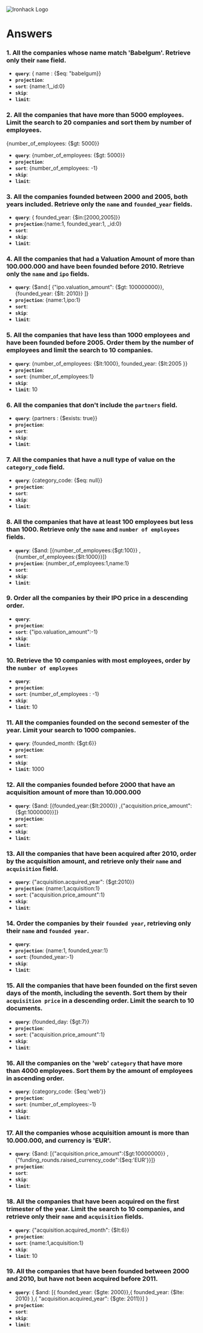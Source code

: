 ![Ironhack Logo](https://i.imgur.com/1QgrNNw.png)

# Answers

### 1. All the companies whose name match 'Babelgum'. Retrieve only their `name` field.

- **`query`**: { name : {$eq: "babelgum}}
- **`projection`**:
- **`sort`**: {name:1,\_id:0}
- **`skip`**:
- **`limit`**:

### 2. All the companies that have more than 5000 employees. Limit the search to 20 companies and sort them by **number of employees**.

{number_of_employees: {$gt: 5000}}

- **`query`**: {number_of_employees: {$gt: 5000}}
- **`projection`**:
- **`sort`**: {number_of_employees: -1}
- **`skip`**:
- **`limit`**:

### 3. All the companies founded between 2000 and 2005, both years included. Retrieve only the `name` and `founded_year` fields.

- **`query`**: { founded_year: {$in:[2000,2005]}}
- **`projection`**:{name:1, founded_year:1, \_id:0}
- **`sort`**:
- **`skip`**:
- **`limit`**:

### 4. All the companies that had a Valuation Amount of more than 100.000.000 and have been founded before 2010. Retrieve only the `name` and `ipo` fields.

- **`query`**: {$and:[ {"ipo.valuation_amount": {$gt: 100000000}},{founded_year: {$lt: 2010}} ]}
- **`projection`**: {name:1,ipo:1}
- **`sort`**:
- **`skip`**:
- **`limit`**:

### 5. All the companies that have less than 1000 employees and have been founded before 2005. Order them by the number of employees and limit the search to 10 companies.

- **`query`**: {number_of_employees: {$lt:1000}, founded_year: {$lt:2005 }}
- **`projection`**:
- **`sort`**: {number_of_employees:1}
- **`skip`**:
- **`limit`**: 10

### 6. All the companies that don't include the `partners` field.

- **`query`**: {partners : {$exists: true}}
- **`projection`**:
- **`sort`**:
- **`skip`**:
- **`limit`**:

### 7. All the companies that have a null type of value on the `category_code` field.

- **`query`**: {category_code: {$eq: null}}
- **`projection`**:
- **`sort`**:
- **`skip`**:
- **`limit`**:

### 8. All the companies that have at least 100 employees but less than 1000. Retrieve only the `name` and `number of employees` fields.

- **`query`**: {$and: [{number_of_employees:{$gt:100}} , {number_of_employees:{$lt:1000}}]}
- **`projection`**: {number_of_employees:1,name:1}
- **`sort`**:
- **`skip`**:
- **`limit`**:

### 9. Order all the companies by their IPO price in a descending order.

- **`query`**:
- **`projection`**:
- **`sort`**: {"ipo.valuation_amount":-1}
- **`skip`**:
- **`limit`**:

### 10. Retrieve the 10 companies with most employees, order by the `number of employees`

- **`query`**:
- **`projection`**:
- **`sort`**: {number_of_employees : -1}
- **`skip`**:
- **`limit`**: 10

### 11. All the companies founded on the second semester of the year. Limit your search to 1000 companies.

- **`query`**: {founded_month: {$gt:6}}
- **`projection`**:
- **`sort`**:
- **`skip`**:
- **`limit`**: 1000

### 12. All the companies founded before 2000 that have an acquisition amount of more than 10.000.000

- **`query`**: {$and: [{founded_year:{$lt:2000}} ,{"acquisition.price_amount": {$gt:1000000}}]}
- **`projection`**:
- **`sort`**:
- **`skip`**:
- **`limit`**:

### 13. All the companies that have been acquired after 2010, order by the acquisition amount, and retrieve only their `name` and `acquisition` field.

- **`query`**: {"acquisition.acquired_year": {$gt:2010}}
- **`projection`**: {name:1,acquisition:1}
- **`sort`**: {"acquisition.price_amount":1}
- **`skip`**:
- **`limit`**:

### 14. Order the companies by their `founded year`, retrieving only their `name` and `founded year`.

- **`query`**:
- **`projection`**: {name:1, founded_year:1}
- **`sort`**: {founded_year:-1}
- **`skip`**:
- **`limit`**:

### 15. All the companies that have been founded on the first seven days of the month, including the seventh. Sort them by their `acquisition price` in a descending order. Limit the search to 10 documents.

- **`query`**: {founded_day: {$gt:7}}
- **`projection`**:
- **`sort`**: {"acquisition.price_amount":1}
- **`skip`**:
- **`limit`**:

### 16. All the companies on the 'web' `category` that have more than 4000 employees. Sort them by the amount of employees in ascending order.

- **`query`**: {category_code: {$eq:'web'}}
- **`projection`**:
- **`sort`**: {number_of_employees:-1}
- **`skip`**:
- **`limit`**:

### 17. All the companies whose acquisition amount is more than 10.000.000, and currency is 'EUR'.

- **`query`**: {$and: [{"acquisition.price_amount":{$gt:10000000}} , {"funding_rounds.raised_currency_code":{$eq:'EUR'}}]}
- **`projection`**:
- **`sort`**:
- **`skip`**:
- **`limit`**:

### 18. All the companies that have been acquired on the first trimester of the year. Limit the search to 10 companies, and retrieve only their `name` and `acquisition` fields.

- **`query`**: {"acquisition.acquired_month": {$lt:6}}
- **`projection`**:
- **`sort`**: {name:1,acquisition:1}
- **`skip`**:
- **`limit`**: 10

### 19. All the companies that have been founded between 2000 and 2010, but have not been acquired before 2011.

- **`query`**: { $and: [{ founded_year: {$gte: 2000}},{ founded_year: {$lte: 2010} },{ "acquisition.acquired_year": {$gte: 2011}}] }
- **`projection`**:
- **`sort`**:
- **`skip`**:
- **`limit`**:
